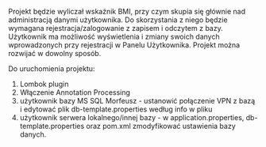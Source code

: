Projekt będzie wyliczał wskaźnik BMI, przy czym skupia się głównie nad administracją danymi użytkownika.
Do skorzystania z niego będzie wymagana rejestracja/zalogowanie z zapisem i odczytem z bazy.
Użytkownik ma możliwość wyświetlenia i zmiany swoich danych wprowadzonych przy rejestracji w Panelu Użytkownika.
Projekt można rozwijać w dowolny sposób.


Do uruchomienia projektu:
1) Lombok plugin
2) Włączenie Annotation Processing
3) użytkownik bazy MS SQL Morfeusz - ustanowić połączenie VPN z bazą i edytować plik db-template.properties według info w pliku 
4) użytkownik serwera lokalnego/innej bazy - w application.properties, db-template.properties oraz pom.xml zmodyfikować ustawienia bazy danych.




